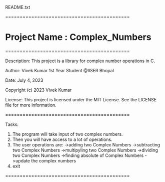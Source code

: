 README.txt

===========================================
# Project Name : Complex_Numbers
===========================================

Description:
This project is a library for complex number operations in C.

Author:
Vivek Kumar
1st Year Student @IISER Bhopal

Date:
July 4, 2023

Copyright (c) 2023 Vivek Kumar 

License:
This project is licensed under the MIT License. See the LICENSE file for more information.

===========================================

Tasks:
1. The program will take input of two complex numbers.
2. Then you will have access to a lot of operations.
3. The user operations are:
    ->adding two Complex Numbers
    ->subtracting two Complex Numbers
    ->multipyling two Complex Numbers
    ->dividing two Complex Numbers
    ->finding absolute of Complex Numbers
    ->update the complex numbers
4. exit

===========================================
